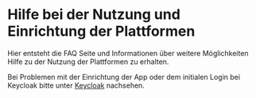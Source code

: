 # Hilfe bei der Nutzung und Einrichtung der Plattformen
Hier entsteht die FAQ Seite und Informationen über weitere Möglichkeiten Hilfe zu der Nutzung der Plattformen zu erhalten.

Bei Problemen mit der Einrichtung der App oder dem initialen Login bei Keycloak bitte unter [Keycloak](Anleitungen-initial_login.md) nachsehen.
